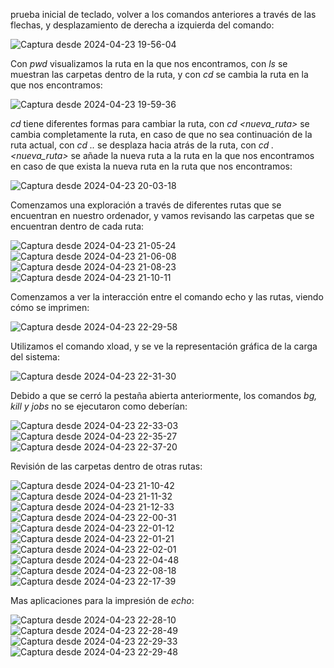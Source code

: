 prueba inicial de teclado, volver a los comandos anteriores a través de las flechas, y desplazamiento de derecha a izquierda del comando:

![Captura desde 2024-04-23 19-56-04](https://github.com/Edithson1/Edithson_Aybar_Comunicacion_Datos_y_Redes/assets/152218004/4aead450-eac8-40f2-9f08-042cc60f7b7e)

Con *pwd* visualizamos la ruta en la que nos encontramos, con *ls* se muestran las carpetas dentro de la ruta, y con *cd* se cambia la ruta en la que nos encontramos:

![Captura desde 2024-04-23 19-59-36](https://github.com/Edithson1/Edithson_Aybar_Comunicacion_Datos_y_Redes/assets/152218004/b2cefe72-ac5c-464d-b41e-0b91fd3a5d3f)

*cd* tiene diferentes formas para cambiar la ruta, con *cd <nueva_ruta>* se cambia completamente la ruta, en caso de que no sea continuación de la ruta actual, con *cd ..* se desplaza hacia atrás de la ruta, con *cd .<nueva_ruta>* se añade la nueva ruta a la ruta en la que nos encontramos en caso de que exista la nueva ruta en la ruta que nos encontramos:

![Captura desde 2024-04-23 20-03-18](https://github.com/Edithson1/Edithson_Aybar_Comunicacion_Datos_y_Redes/assets/152218004/7d5bb66e-66d3-4a88-9d1f-c6209c0d7b16)

Comenzamos una exploración a través de diferentes rutas que se encuentran en nuestro ordenador, y vamos revisando las carpetas que se encuentran dentro de cada ruta:

![Captura desde 2024-04-23 21-05-24](https://github.com/Edithson1/Edithson_Aybar_Comunicacion_Datos_y_Redes/assets/152218004/4acdd27a-12fb-4f2d-81e3-7ca391ce1627)
![Captura desde 2024-04-23 21-06-08](https://github.com/Edithson1/Edithson_Aybar_Comunicacion_Datos_y_Redes/assets/152218004/3dafca50-075c-4167-affb-820e463cc88b)
![Captura desde 2024-04-23 21-08-23](https://github.com/Edithson1/Edithson_Aybar_Comunicacion_Datos_y_Redes/assets/152218004/82482fa8-83c8-4f72-a3bb-7dbceac7268a)
![Captura desde 2024-04-23 21-10-11](https://github.com/Edithson1/Edithson_Aybar_Comunicacion_Datos_y_Redes/assets/152218004/072b635e-f5a9-4fef-a810-a2986d5d50bf)

Comenzamos a ver la interacción entre el comando echo y las rutas, viendo cómo se imprimen:

![Captura desde 2024-04-23 22-29-58](https://github.com/Edithson1/Edithson_Aybar_Comunicacion_Datos_y_Redes/assets/152218004/8ff6fc98-f6e9-45f2-85d6-322d8b77b676)

Utilizamos el comando xload, y se ve la representación gráfica de la carga del sistema:

![Captura desde 2024-04-23 22-31-30](https://github.com/Edithson1/Edithson_Aybar_Comunicacion_Datos_y_Redes/assets/152218004/e44b1cde-5d78-4435-80cc-9a32a0b591a2)

Debido a que se cerró la pestaña abierta anteriormente, los comandos *bg, kill y jobs* no se ejecutaron como deberían:

![Captura desde 2024-04-23 22-33-03](https://github.com/Edithson1/Edithson_Aybar_Comunicacion_Datos_y_Redes/assets/152218004/1641f9ab-c179-431f-8944-de3a265fec3b)
![Captura desde 2024-04-23 22-35-27](https://github.com/Edithson1/Edithson_Aybar_Comunicacion_Datos_y_Redes/assets/152218004/9d773d15-8933-440a-be96-432e8ef37166)
![Captura desde 2024-04-23 22-37-20](https://github.com/Edithson1/Edithson_Aybar_Comunicacion_Datos_y_Redes/assets/152218004/a68fbf9f-5cf5-47a5-a719-6e9bae5e6de7)

Revisión de las carpetas dentro de otras rutas:

![Captura desde 2024-04-23 21-10-42](https://github.com/Edithson1/Edithson_Aybar_Comunicacion_Datos_y_Redes/assets/152218004/489876c3-1850-4f1e-a8ac-cdb01e1fa552)
![Captura desde 2024-04-23 21-11-32](https://github.com/Edithson1/Edithson_Aybar_Comunicacion_Datos_y_Redes/assets/152218004/aad2602a-5306-4db7-86b7-3db61a003bc3)
![Captura desde 2024-04-23 21-12-33](https://github.com/Edithson1/Edithson_Aybar_Comunicacion_Datos_y_Redes/assets/152218004/0abcdf74-84cb-4994-a5b0-4d035e515be9)
![Captura desde 2024-04-23 22-00-31](https://github.com/Edithson1/Edithson_Aybar_Comunicacion_Datos_y_Redes/assets/152218004/e5ac43f5-c277-4ed9-b5eb-2ee7ff4d8291)
![Captura desde 2024-04-23 22-01-12](https://github.com/Edithson1/Edithson_Aybar_Comunicacion_Datos_y_Redes/assets/152218004/f0c97383-0a5c-45e3-b3d9-e12066d0d805)
![Captura desde 2024-04-23 22-01-21](https://github.com/Edithson1/Edithson_Aybar_Comunicacion_Datos_y_Redes/assets/152218004/9e80eb8e-5687-4513-a518-0d72b2686f90)
![Captura desde 2024-04-23 22-02-01](https://github.com/Edithson1/Edithson_Aybar_Comunicacion_Datos_y_Redes/assets/152218004/1c11d095-f2fd-4974-9c97-dc7b5283aa2f)
![Captura desde 2024-04-23 22-04-48](https://github.com/Edithson1/Edithson_Aybar_Comunicacion_Datos_y_Redes/assets/152218004/394392f5-6194-48f9-b64b-1a0d46354856)
![Captura desde 2024-04-23 22-08-18](https://github.com/Edithson1/Edithson_Aybar_Comunicacion_Datos_y_Redes/assets/152218004/cce70e60-5552-4c32-a68b-6f5421daa193)
![Captura desde 2024-04-23 22-17-39](https://github.com/Edithson1/Edithson_Aybar_Comunicacion_Datos_y_Redes/assets/152218004/d4d74022-aa7f-4ce3-bef5-291bda9d7959)

Mas aplicaciones para la impresión de *echo*:

![Captura desde 2024-04-23 22-28-10](https://github.com/Edithson1/Edithson_Aybar_Comunicacion_Datos_y_Redes/assets/152218004/71e2a4e6-9c7d-48bb-8da2-0ae31feb936e)
![Captura desde 2024-04-23 22-28-49](https://github.com/Edithson1/Edithson_Aybar_Comunicacion_Datos_y_Redes/assets/152218004/77b96cb5-865a-4645-bb1b-93f31b4e5283)
![Captura desde 2024-04-23 22-29-33](https://github.com/Edithson1/Edithson_Aybar_Comunicacion_Datos_y_Redes/assets/152218004/ff21072c-8652-4c20-96e8-9c315bcec6b3)
![Captura desde 2024-04-23 22-29-48](https://github.com/Edithson1/Edithson_Aybar_Comunicacion_Datos_y_Redes/assets/152218004/e9441958-4c22-485a-ae6d-9ff7953cb0b1)


